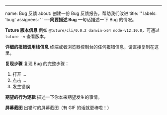 ---
name: Bug 反馈
about: 创建一份 Bug 反馈报告，帮助我们改进
title: ''
labels: 'bug'
assignees: ''
---**简要描述 Bug**
一句话描述一下 Bug 的情况。

**Tuture 版本信息**
例如 `@tuture/cli/0.0.2 darwin-x64 node-v12.10.0`，可通过 `tuture -v` 查看版本。

**详细的报错调用栈信息**
终端或者浏览器控制台的任何报错信息，请直接复制在这里。

**复现步骤**
复现 Bug 的完整步骤：

1. 打开 ...
2. 点击 ...
3. 发生错误

**期望的行为逻辑**
描述一下你本来期望发生的事情。

**屏幕截图**
出错时的屏幕截图（有 GIF 的话就更棒啦！）
